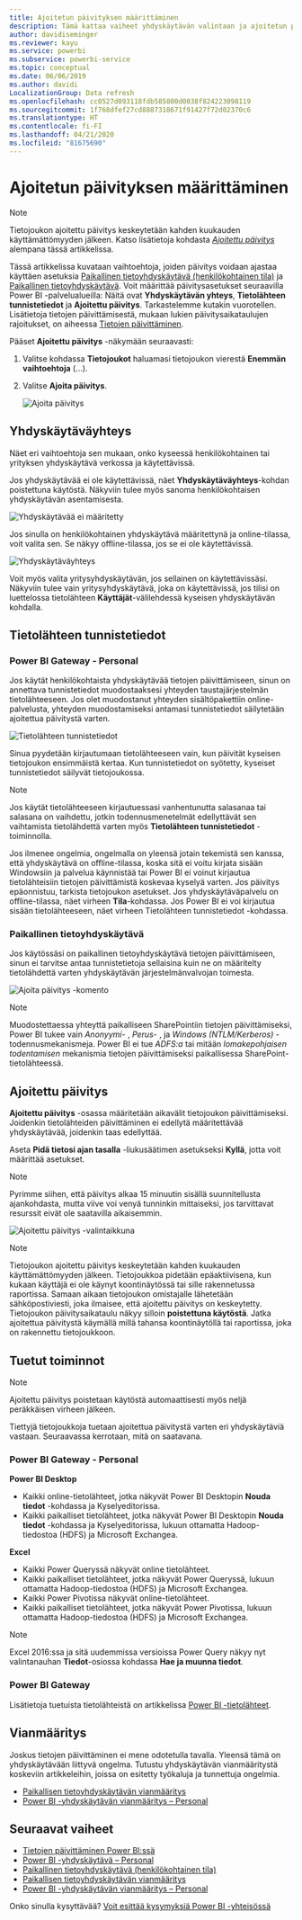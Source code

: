 ```yaml
---
title: Ajoitetun päivityksen määrittäminen
description: Tämä kattaa vaiheet yhdyskäytävän valintaan ja ajoitetun päivityksen määrittämiseen.
author: davidiseminger
ms.reviewer: kayu
ms.service: powerbi
ms.subservice: powerbi-service
ms.topic: conceptual
ms.date: 06/06/2019
ms.author: davidi
LocalizationGroup: Data refresh
ms.openlocfilehash: cc0527d093118fdb585800d0038f824223098119
ms.sourcegitcommit: 1f768dfef27cd8887318671f91427f72d02370c6
ms.translationtype: HT
ms.contentlocale: fi-FI
ms.lasthandoff: 04/21/2020
ms.locfileid: "81675690"
---
```

# <a name="configure-scheduled-refresh"></a>Ajoitetun päivityksen määrittäminen

>[!NOTE]
>Tietojoukon ajoitettu päivitys keskeytetään kahden kuukauden käyttämättömyyden jälkeen. Katso lisätietoja kohdasta [*Ajoitettu päivitys*](#scheduled-refresh) alempana tässä artikkelissa.

Tässä artikkelissa kuvataan vaihtoehtoja, joiden päivitys voidaan ajastaa käyttäen asetuksia [Paikallinen tietoyhdyskäytävä (henkilökohtainen tila)](service-gateway-personal-mode.md) ja [Paikallinen tietoyhdyskäytävä](service-gateway-onprem.md). Voit määrittää päivitysasetukset seuraavilla Power BI -palvelualueilla: Näitä ovat **Yhdyskäytävän yhteys**, **Tietolähteen tunnistetiedot** ja **Ajoitettu päivitys**. Tarkastelemme kutakin vuorotellen. Lisätietoja tietojen päivittämisestä, mukaan lukien päivitysaikataulujen rajoitukset, on aiheessa [Tietojen päivittäminen](refresh-data.md#data-refresh).

Pääset **Ajoitettu päivitys** -näkymään seuraavasti:

1. Valitse kohdassa **Tietojoukot** haluamasi tietojoukon vierestä **Enemmän vaihtoehtoja** (...).
2. Valitse **Ajoita päivitys**.

    ![Ajoita päivitys](media/refresh-scheduled-refresh/dataset-menu.png)

## <a name="gateway-connection"></a>Yhdyskäytäväyhteys

Näet eri vaihtoehtoja sen mukaan, onko kyseessä henkilökohtainen tai yrityksen yhdyskäytävä verkossa ja käytettävissä.

Jos yhdyskäytävää ei ole käytettävissä, näet **Yhdyskäytäväyhteys**-kohdan poistettuna käytöstä. Näkyviin tulee myös sanoma henkilökohtaisen yhdyskäytävän asentamisesta.

![Yhdyskäytävää ei määritetty](media/refresh-scheduled-refresh/gateway-not-configured.png)

Jos sinulla on henkilökohtainen yhdyskäytävä määritettynä ja online-tilassa, voit valita sen. Se näkyy offline-tilassa, jos se ei ole käytettävissä.

![Yhdyskäytäväyhteys](media/refresh-scheduled-refresh/gateway-connection.png)

Voit myös valita yritysyhdyskäytävän, jos sellainen on käytettävissäsi. Näkyviin tulee vain yritysyhdyskäytävä, joka on käytettävissä, jos tilisi on luettelossa tietolähteen **Käyttäjät**-välilehdessä kyseisen yhdyskäytävän kohdalla.

## <a name="data-source-credentials"></a>Tietolähteen tunnistetiedot

### <a name="power-bi-gateway---personal"></a>Power BI Gateway - Personal

Jos käytät henkilökohtaista yhdyskäytävää tietojen päivittämiseen, sinun on annettava tunnistetiedot muodostaaksesi yhteyden taustajärjestelmän tietolähteeseen. Jos olet muodostanut yhteyden sisältöpakettiin online-palvelusta, yhteyden muodostamiseksi antamasi tunnistetiedot säilytetään ajoitettua päivitystä varten.

![Tietolähteen tunnistetiedot](media/refresh-scheduled-refresh/data-source-credentials-pgw.png)

Sinua pyydetään kirjautumaan tietolähteeseen vain, kun päivität kyseisen tietojoukon ensimmäistä kertaa. Kun tunnistetiedot on syötetty, kyseiset tunnistetiedot säilyvät tietojoukossa.

> [!NOTE]
> Jos käytät tietolähteeseen kirjautuessasi vanhentunutta salasanaa tai salasana on vaihdettu, jotkin todennusmenetelmät edellyttävät sen vaihtamista tietolähdettä varten myös **Tietolähteen tunnistetiedot** -toiminnolla.

Jos ilmenee ongelmia, ongelmalla on yleensä jotain tekemistä sen kanssa, että yhdyskäytävä on offline-tilassa, koska sitä ei voitu kirjata sisään Windowsiin ja palvelua käynnistää tai Power BI ei voinut kirjautua tietolähteisiin tietojen päivittämistä koskevaa kyselyä varten. Jos päivitys epäonnistuu, tarkista tietojoukon asetukset. Jos yhdyskäytäväpalvelu on offline-tilassa, näet virheen **Tila**-kohdassa. Jos Power BI ei voi kirjautua sisään tietolähteeseen, näet virheen Tietolähteen tunnistetiedot -kohdassa.

### <a name="on-premises-data-gateway"></a>Paikallinen tietoyhdyskäytävä

Jos käytössäsi on paikallinen tietoyhdyskäytävä tietojen päivittämiseen, sinun ei tarvitse antaa tunnistetietoja sellaisina kuin ne on määritelty tietolähdettä varten yhdyskäytävän järjestelmänvalvojan toimesta.

![Ajoita päivitys -komento](media/refresh-scheduled-refresh/data-source-credentials-egw.png)

> [!NOTE]
> Muodostettaessa yhteyttä paikalliseen SharePointiin tietojen päivittämiseksi, Power BI tukee vain *Anonyymi-* , *Perus-* , ja *Windows (NTLM/Kerberos)* -todennusmekanismeja. Power BI ei tue *ADFS:a* tai mitään *lomakepohjaisen todentamisen* mekanismia  tietojen päivittämiseksi paikallisessa SharePoint-tietolähteessä.

## <a name="scheduled-refresh"></a>Ajoitettu päivitys

**Ajoitettu päivitys** -osassa määritetään aikavälit tietojoukon päivittämiseksi. Joidenkin tietolähteiden päivittäminen ei edellytä määritettävää yhdyskäytävää, joidenkin taas edellyttää.

Aseta **Pidä tietosi ajan tasalla** -liukusäätimen asetukseksi **Kyllä**, jotta voit määrittää asetukset.

> [!NOTE]
> Pyrimme siihen, että päivitys alkaa 15 minuutin sisällä suunnitellusta ajankohdasta, mutta viive voi venyä tunninkin mittaiseksi, jos tarvittavat resurssit eivät ole saatavilla aikaisemmin.

![Ajoitettu päivitys -valintaikkuna](media/refresh-scheduled-refresh/scheduled-refresh.png)

> [!NOTE]
> Tietojoukon ajoitettu päivitys keskeytetään kahden kuukauden käyttämättömyyden jälkeen. Tietojoukkoa pidetään epäaktiivisena, kun kukaan käyttäjä ei ole käynyt koontinäytössä tai sille rakennetussa raportissa. Samaan aikaan tietojoukon omistajalle lähetetään sähköpostiviesti, joka ilmaisee, että ajoitettu päivitys on keskeytetty. Tietojoukon päivitysaikataulu näkyy silloin **poistettuna käytöstä**. Jatka ajoitettua päivitystä käymällä millä tahansa koontinäytöllä tai raportissa, joka on rakennettu tietojoukkoon.

## <a name="whats-supported"></a>Tuetut toiminnot


> [!NOTE]
> Ajoitettu päivitys poistetaan käytöstä automaattisesti myös neljä peräkkäisen virheen jälkeen.

Tiettyjä tietojoukkoja tuetaan ajoitettua päivitystä varten eri yhdyskäytäviä vastaan. Seuraavassa kerrotaan, mitä on saatavana.

### <a name="power-bi-gateway---personal"></a>Power BI Gateway - Personal

**Power BI Desktop**

* Kaikki online-tietolähteet, jotka näkyvät Power BI Desktopin **Nouda tiedot** -kohdassa ja Kyselyeditorissa.
* Kaikki paikalliset tietolähteet, jotka näkyvät Power BI Desktopin **Nouda tiedot**  -kohdassa ja Kyselyeditorissa, lukuun ottamatta Hadoop-tiedostoa (HDFS) ja Microsoft Exchangea.

**Excel**

* Kaikki Power Queryssä näkyvät online tietolähteet.
* Kaikki paikalliset tietolähteet, jotka näkyvät Power Queryssä, lukuun ottamatta Hadoop-tiedostoa (HDFS) ja Microsoft Exchangea.
* Kaikki Power Pivotissa näkyvät online-tietolähteet.
* Kaikki paikalliset tietolähteet, jotka näkyvät Power Pivotissa, lukuun ottamatta Hadoop-tiedostoa (HDFS) ja Microsoft Exchangea.

> [!NOTE]
> Excel 2016:ssa ja sitä uudemmissa versioissa Power Query näkyy nyt valintanauhan **Tiedot**-osiossa kohdassa **Hae ja muunna tiedot**.

### <a name="power-bi-gateway"></a>Power BI Gateway

Lisätietoja tuetuista tietolähteistä on artikkelissa [Power BI -tietolähteet](power-bi-data-sources.md).

## <a name="troubleshooting"></a>Vianmääritys
Joskus tietojen päivittäminen ei mene odotetulla tavalla. Yleensä tämä on yhdyskäytävään liittyvä ongelma. Tutustu yhdyskäytävän vianmääritystä koskeviin artikkeleihin, joissa on esitetty työkaluja ja tunnettuja ongelmia.

- [Paikallisen tietoyhdyskäytävän vianmääritys](service-gateway-onprem-tshoot.md)
- [Power BI -yhdyskäytävän vianmääritys – Personal](service-admin-troubleshooting-power-bi-personal-gateway.md)

## <a name="next-steps"></a>Seuraavat vaiheet

- [Tietojen päivittäminen Power BI:ssä](refresh-data.md)  
- [Power BI -yhdyskäytävä – Personal](service-gateway-personal-mode.md)  
- [Paikallinen tietoyhdyskäytävä (henkilökohtainen tila)](service-gateway-onprem.md)  
- [Paikallisen tietoyhdyskäytävän vianmääritys](service-gateway-onprem-tshoot.md)  
- [Power BI -yhdyskäytävän vianmääritys – Personal](service-admin-troubleshooting-power-bi-personal-gateway.md)  

Onko sinulla kysyttävää? [Voit esittää kysymyksiä Power BI -yhteisössä](https://community.powerbi.com/)